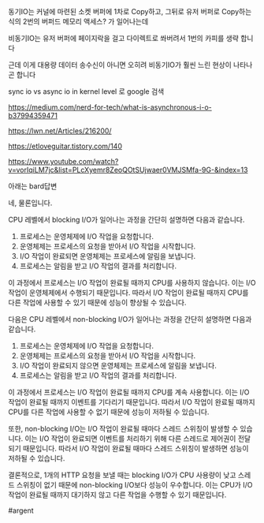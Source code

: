 동기IO는 커널에 마련된 소켓 버퍼에 1차로 Copy하고, 그뒤로 유저 버퍼로 Copy하는 식의 2번의 버퍼드 메모리 액세스? 가 일어나는데

비동기IO는 유저 버퍼에 페이지락을 걸고 다이렉트로 쏴버려서 1번의 카피를 생략 합니다

근데 이게 대용량 데이터 송수신이 아니면 오히려 비동기IO가 훨씬 느린 현상이 나타나곤 합니다

sync io vs async io in kernel level
로 google 검색

https://medium.com/nerd-for-tech/what-is-asynchronous-i-o-b37994359471

https://lwn.net/Articles/216200/


https://etloveguitar.tistory.com/140

https://www.youtube.com/watch?v=vorIqiLM7jc&list=PLcXyemr8ZeoQOtSUjwaer0VMJSMfa-9G-&index=13

아래는 bard답변

네, 물론입니다.

CPU 레벨에서 blocking I/O가 일어나는 과정을 간단히 설명하면 다음과 같습니다.

1. 프로세스는 운영체제에 I/O 작업을 요청합니다.
2. 운영체제는 프로세스의 요청을 받아서 I/O 작업을 시작합니다.
3. I/O 작업이 완료되면 운영체제는 프로세스에 알림을 보냅니다.
4. 프로세스는 알림을 받고 I/O 작업의 결과를 처리합니다.

이 과정에서 프로세스는 I/O 작업이 완료될 때까지 CPU를 사용하지 않습니다. 이는 I/O 작업이 운영체제에서 수행되기 때문입니다. 따라서 I/O 작업이 완료될 때까지 CPU를 다른 작업에 사용할 수 있기 때문에 성능이 향상될 수 있습니다.

다음은 CPU 레벨에서 non-blocking I/O가 일어나는 과정을 간단히 설명하면 다음과 같습니다.

1. 프로세스는 운영체제에 I/O 작업을 요청합니다.
2. 운영체제는 프로세스의 요청을 받아서 I/O 작업을 시작합니다.
3. I/O 작업이 완료되지 않으면 운영체제는 프로세스에 알림을 보냅니다.
4. 프로세스는 알림을 받고 I/O 작업의 결과를 처리합니다.

이 과정에서 프로세스는 I/O 작업이 완료될 때까지 CPU를 계속 사용합니다. 이는 I/O 작업이 완료될 때까지 이벤트를 기다리기 때문입니다. 따라서 I/O 작업이 완료될 때까지 CPU를 다른 작업에 사용할 수 없기 때문에 성능이 저하될 수 있습니다.

또한, non-blocking I/O는 I/O 작업이 완료될 때마다 스레드 스위칭이 발생할 수 있습니다. 이는 I/O 작업이 완료되면 이벤트를 처리하기 위해 다른 스레드로 제어권이 전달되기 때문입니다. 따라서 I/O 작업이 완료될 때마다 스레드 스위칭이 발생하면 성능이 저하될 수 있습니다.

결론적으로, 1개의 HTTP 요청을 보낼 때는 blocking I/O가 CPU 사용량이 낮고 스레드 스위칭이 없기 때문에 non-blocking I/O보다 성능이 우수합니다. 이는 CPU가 I/O 작업이 완료될 때까지 대기하지 않고 다른 작업을 수행할 수 있기 때문입니다.

#argent 